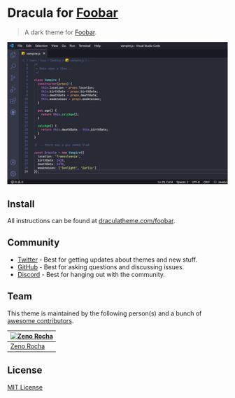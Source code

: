 # Dracula for [Foobar](https://foobar.com)

> A dark theme for [Foobar](https://foobar.com).

![Screenshot](./screenshot.png)

## Install

All instructions can be found at [draculatheme.com/foobar](https://draculatheme.com/foobar).

## Community

* [Twitter](https://twitter.com/draculatheme) - Best for getting updates about themes and new stuff.
* [GitHub](https://github.com/dracula/dracula-theme/discussions) - Best for asking questions and discussing issues.
* [Discord](https://draculatheme.com/discord-invite) - Best for hanging out with the community.

## Team

This theme is maintained by the following person(s) and a bunch of [awesome contributors](https://github.com/dracula/foobar/graphs/contributors).

[![Zeno Rocha](https://github.com/zenorocha.png?size=100)](https://github.com/zenorocha) |
--- |
[Zeno Rocha](https://github.com/zenorocha) |

## License

[MIT License](./LICENSE)